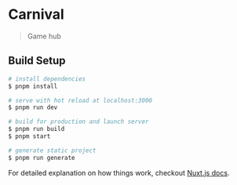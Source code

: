 # Carnival

> Game hub

## Build Setup

``` bash
# install dependencies
$ pnpm install

# serve with hot reload at localhost:3000
$ pnpm run dev

# build for production and launch server
$ pnpm run build
$ pnpm start

# generate static project
$ pnpm run generate
```

For detailed explanation on how things work, checkout [Nuxt.js docs](https://nuxtjs.org).
